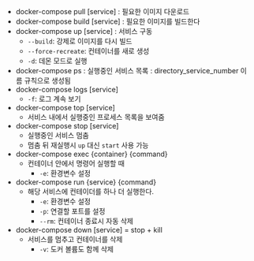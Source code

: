 - docker-compose pull [service]
: 필요한 이미지 다운로드
- docker-compose build [service]
: 필요한 이미지를 빌드한다 
- docker-compose up [service]
: 서비스 구동
    - `--build`: 강제로 이미지를 다시 빌드
    - `--force-recreate`: 컨테이너를 새로 생성
    - `-d`: 데몬 모드로 실행
- docker-compose ps
: 실행중인 서비스 목록 
     : directory_service_number 이름 규칙으로 생성됨
- docker-compose logs [service]
    - `-f`: 로그 계속 보기 
- docker-compose top [service]
    - 서비스 내에서 실행중인 프로세스 목록을 보여줌
- docker-compose stop [service]
    - 실행중인 서비스 멈춤
    - 멈춤 뒤 재실행시 `up` 대신 `start` 사용 가능 
- docker-compose exec {container} {command}
    - 컨테이너 안에서 명령어 실행할 때
        - `-e`: 환경변수 설정
- docker-compose run {service} {command}
    - 해당 서비스에 컨테이더를 하나 더 실행한다.
        - `-e`: 환경변수 설정
        - `-p`: 연결할 포트를 설정
        - `--rm`: 컨테이너 종료시 자동 삭제 
- docker-compose down [service] = stop + kill
    - 서비스를 멈추고 컨테이너를 삭제
        - `-v`: 도커 볼륨도 함께 삭제 

